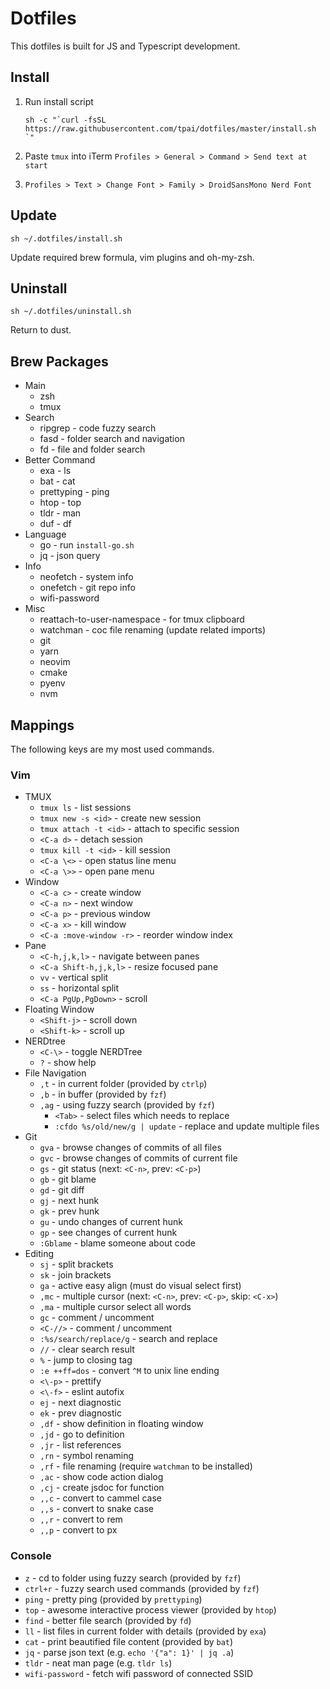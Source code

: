 # Dotfiles

This dotfiles is built for JS and Typescript development.

## Install

1. Run install script

    ```
    sh -c "`curl -fsSL https://raw.githubusercontent.com/tpai/dotfiles/master/install.sh `"
    ```

2. Paste `tmux` into iTerm `Profiles > General > Command > Send text at start`

3. `Profiles > Text > Change Font > Family > DroidSansMono Nerd Font`

## Update

```
sh ~/.dotfiles/install.sh
```

Update required brew formula, vim plugins and oh-my-zsh.

## Uninstall

```
sh ~/.dotfiles/uninstall.sh
```

Return to dust.

## Brew Packages

* Main
  * zsh
  * tmux
* Search
  * ripgrep - code fuzzy search
  * fasd - folder search and navigation
  * fd - file and folder search
* Better Command
  * exa - ls
  * bat - cat
  * prettyping - ping
  * htop - top
  * tldr - man
  * duf - df
* Language
  * go - run `install-go.sh`
  * jq - json query
* Info
  * neofetch - system info
  * onefetch - git repo info
  * wifi-password
* Misc
  * reattach-to-user-namespace - for tmux clipboard
  * watchman - coc file renaming (update related imports)
  * git
  * yarn
  * neovim
  * cmake
  * pyenv
  * nvm

## Mappings

The following keys are my most used commands.

### Vim

* TMUX
  * `tmux ls` - list sessions
  * `tmux new -s <id>` - create new session
  * `tmux attach -t <id>` - attach to specific session
  * `<C-a d>` - detach session
  * `tmux kill -t <id>` - kill session
  * `<C-a \<>` - open status line menu
  * `<C-a \>>` - open pane menu
* Window
  * `<C-a c>` - create window
  * `<C-a n>` - next window
  * `<C-a p>` - previous window
  * `<C-a x>` - kill window
  * `<C-a :move-window -r>` - reorder window index
* Pane
  * `<C-h,j,k,l>` - navigate between panes
  * `<C-a Shift-h,j,k,l>` - resize focused pane
  * `vv` - vertical split
  * `ss` - horizontal split
  * `<C-a PgUp,PgDown>` - scroll
* Floating Window
  * `<Shift-j>` - scroll down
  * `<Shift-k>` - scroll up
* NERDtree
  * `<C-\>` - toggle NERDTree
  * `?` - show help
* File Navigation
  * `,t` - in current folder (provided by `ctrlp`)
  * `,b` - in buffer (provided by `fzf`)
  * `,ag` - using fuzzy search (provided by `fzf`)
    * `<Tab>` - select files which needs to replace
    * `:cfdo %s/old/new/g | update` - replace and update multiple files
* Git
  * `gva` - browse changes of commits of all files
  * `gvc` - browse changes of commits of current file
  * `gs` - git status (next: `<C-n>`, prev: `<C-p>`)
  * `gb` - git blame
  * `gd` - git diff
  * `gj` - next hunk
  * `gk` - prev hunk
  * `gu` - undo changes of current hunk
  * `gp` - see changes of current hunk
  * `:Gblame` - blame someone about code
* Editing
  * `sj` - split brackets
  * `sk` - join brackets
  * `ga` - active easy align (must do visual select first)
  * `,mc` - multiple cursor (next: `<C-n>`, prev: `<C-p>`, skip: `<C-x>`)
  * `,ma` - multiple cursor select all words
  * `gc` - comment / uncomment
  * `<C-//>` - comment / uncomment
  * `:%s/search/replace/g` - search and replace
  * `//` - clear search result
  * `%` - jump to closing tag
  * `:e ++ff=dos` - convert `^M` to unix line ending
  * `<\-p>` - prettify
  * `<\-f>` - eslint autofix
  * `ej` - next diagnostic
  * `ek` - prev diagnostic
  * `,df` - show definition in floating window
  * `,jd` - go to definition
  * `,jr` - list references
  * `,rn` - symbol renaming
  * `,rf` - file renaming (require `watchman` to be installed)
  * `,ac` - show code action dialog
  * `,cj` - create jsdoc for function
  * `,,c` - convert to cammel case
  * `,,s` - convert to snake case
  * `,,r` - convert to rem
  * `,,p` - convert to px

### Console

* `z` - cd to folder using fuzzy search (provided by `fzf`)
* `ctrl+r` - fuzzy search used commands (provided by `fzf`)
* `ping` - pretty ping (provided by `prettyping`)
* `top` - awesome interactive process viewer (provided by `htop`)
* `find` - better file search (provided by `fd`)
* `ll` - list files in current folder with details (provided by `exa`)
* `cat` - print beautified file content (provided by `bat`)
* `jq` - parse json text (e.g. `echo '{"a": 1}' | jq .a`)
* `tldr` - neat man page (e.g. `tldr ls`)
* `wifi-password` - fetch wifi password of connected SSID
